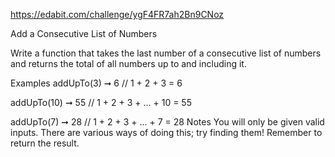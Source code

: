 https://edabit.com/challenge/ygF4FR7ah2Bn9CNoz

Add a Consecutive List of Numbers

Write a function that takes the last number of a consecutive list of numbers and returns the total of all numbers up to and including it.

Examples
addUpTo(3) ➞ 6
// 1 + 2 + 3 = 6

addUpTo(10) ➞ 55
// 1 + 2 + 3 + ... + 10 = 55

addUpTo(7) ➞ 28
// 1 + 2 + 3 + ... + 7 = 28
Notes
You will only be given valid inputs.
There are various ways of doing this; try finding them!
Remember to return the result.